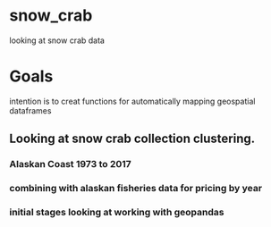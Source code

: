 # snow_crab
looking at snow crab data
# Goals
intention is to creat functions for automatically mapping geospatial dataframes

## Looking at snow crab collection clustering.
### Alaskan Coast 1973 to 2017
### combining with alaskan fisheries data for pricing by year
### initial stages looking at working with geopandas
